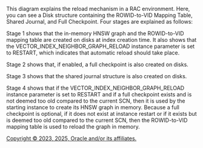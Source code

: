 This diagram explains the reload mechanism in a RAC environment. Here, you can see a Disk structure containing the ROWID-to-VID
            Mapping Table, Shared Journal, and Full Checkpoint. Four stages are explained as follows:

Stage 1 shows that the in-memory HNSW graph and the ROWID-to-VID mapping table are created on disks at index creation time.
            It also shows that the VECTOR_INDEX_NEIGHBOR_GRAPH_RELOAD instance parameter is set to RESTART, which indicates that automatic reload should take place.

Stage 2 shows that, if enabled, a full checkpoint is also created on disks.

Stage 3 shows that the shared journal structure is also created on disks.

Stage 4 shows that if the VECTOR_INDEX_NEIGHBOR_GRAPH_RELOAD instance parameter is set to RESTART and if a full checkpoint exists and is not deemed too old compared to the current SCN, then it is used by the starting instance
            to create its HNSW graph in memory. Because a full checkpoint is optional, if it does not exist at instance restart or if
            it exists but is deemed too old compared to the current SCN, then the ROWID-to-VID mapping table is used to reload the graph
            in memory.

[Copyright © 2023, 2025, Oracle and/or its affiliates.](../../../dcommon/html/cpyr.htm)

